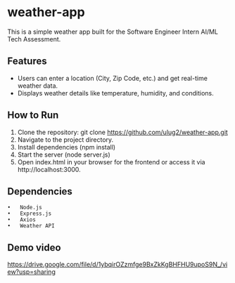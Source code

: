 # weather-app

This is a simple weather app built for the Software Engineer Intern AI/ML Tech Assessment.

## Features
- Users can enter a location (City, Zip Code, etc.) and get real-time weather data.
- Displays weather details like temperature, humidity, and conditions.

## How to Run
1. Clone the repository:
   git clone https://github.com/ulug2/weather-app.git
2. Navigate to the project directory.
3. Install dependencies (npm install)
4. Start the server (node server.js)
5.	Open index.html in your browser for the frontend or access it via http://localhost:3000.

## Dependencies 
	•	Node.js
	•	Express.js
	•	Axios
	•	Weather API

## Demo video
https://drive.google.com/file/d/1ybqirOZzmfge9BxZkKgBHFHU9upoS9N_/view?usp=sharing
